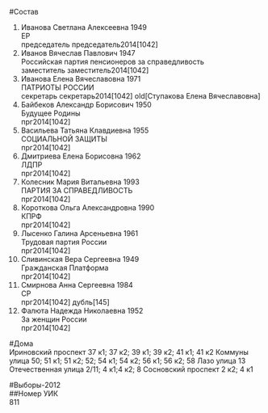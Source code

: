 #Состав  
1. Иванова Светлана Алексеевна 1949  
    ЕР  
    председатель председатель2014[1042]  
2. Иванов Вячеслав Павлович 1947  
    Российская партия пенсионеров за справедливость  
    заместитель заместитель2014[1042]  
3. Иванова Елена Вячеславовна 1971  
    ПАТРИОТЫ РОССИИ  
    секретарь секретарь2014[1042] old[Ступакова Елена Вячеславовна]  
4. Байбеков Александр Борисович 1950  
    Будущее Родины  
    прг2014[1042]  
5. Васильева Татьяна Клавдиевна 1955  
    СОЦИАЛЬНОЙ ЗАЩИТЫ  
    прг2014[1042]  
6. Дмитриева Елена Борисовна 1962  
    ЛДПР  
    прг2014[1042]  
7. Колесник Мария Витальевна 1993  
    ПАРТИЯ ЗА СПРАВЕДЛИВОСТЬ  
    прг2014[1042]  
8. Короткова Ольга Александровна 1990  
    КПРФ  
    прг2014[1042]  
9. Лысенко Галина Арсеньевна 1961  
    Трудовая партия России  
    прг2014[1042]  
10. Сливинская Вера Сергеевна 1949  
    Гражданская Платформа  
    прг2014[1042]  
11. Смирнова Анна Сергеевна 1984  
    СР  
    прг2014[1042] дубль[145]  
12. Фалюта Надежда Николаевна 1952  
    За женщин России  
    прг2014[1042]  
  
#Дома  
Ириновский проспект 37 к1; 37 к2; 39 к1; 39 к2; 41 к1; 41 к2 Коммуны улица 50; 51 к1; 51 к2; 52; 54 к1; 54 к2; 56 к1; 56 к2; 58 Лазо улица 13 Отечественная улица 2/11; 4 к1;4 к2; 8 Сосновский проспект 2 к2; 4 к1  
  
#Выборы-2012  
##Номер УИК  
811  
